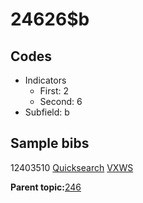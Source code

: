 # 24626$b

## Codes

-   Indicators
    -   First: 2
    -   Second: 6
-   Subfield: b

## Sample bibs

12403510 [Quicksearch](https://search.library.yale.edu/catalog/12403510) [VXWS](http://prodorbis.library.yale.edu:7014/vxws/GetHoldingsService?bibId=12403510)

**Parent topic:**[246](../../tags/246/246.md)

